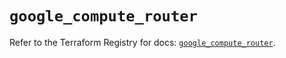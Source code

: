 # `google_compute_router`

Refer to the Terraform Registry for docs: [`google_compute_router`](https://registry.terraform.io/providers/hashicorp/google-beta/6.40.0/docs/resources/google_compute_router).
